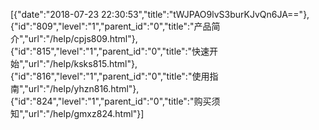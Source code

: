 [{"date":"2018-07-23 22:30:53","title":"tWJPAO9lvS3burKJvQn6JA=="},{"id":"809","level":"1","parent_id":"0","title":"产品简介","url":"/help/cpjs809.html"},{"id":"815","level":"1","parent_id":"0","title":"快速开始","url":"/help/ksks815.html"},{"id":"816","level":"1","parent_id":"0","title":"使用指南","url":"/help/yhzn816.html"},{"id":"824","level":"1","parent_id":"0","title":"购买须知","url":"/help/gmxz824.html"}]